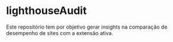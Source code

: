 # lighthouseAudit
Este repositório tem por objetivo gerar insights na comparação de desempenho de sites com a extensão ativa.
